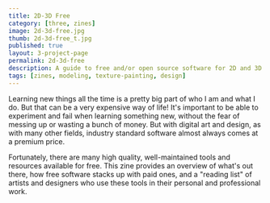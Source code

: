 ```yaml
---
title: 2D-3D Free
category: [three, zines]
image: 2d-3d-free.jpg
thumb: 2d-3d-free_t.jpg
published: true
layout: 3-project-page
permalink: 2d-3d-free
description: A guide to free and/or open source software for 2D and 3D digital art and design.
tags: [zines, modeling, texture-painting, design]
---
```

Learning new things all the time is a pretty big part of who I am and what I do. But that can be a very expensive way of life! It's important to be able to experiment and fail when learning something new, without the fear of messing up or wasting a bunch of money. But with digital art and design, as with many other fields, industry standard software almost always comes at a premium price. 

Fortunately, there are many high quality, well-maintained tools and resources available for free. This zine provides an overview of what's out there, how free software stacks up with paid ones, and a "reading list" of artists and designers who use these tools in their personal and professional work. 
